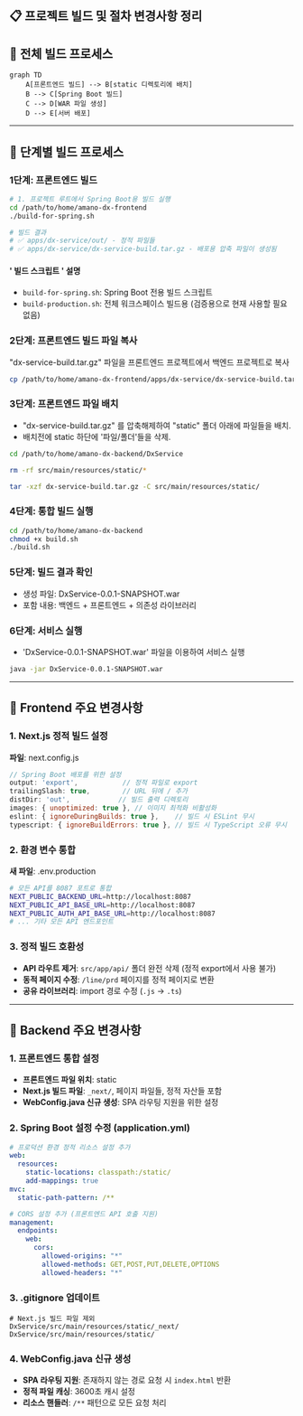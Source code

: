 ## 📋 프로젝트 빌드 및 절차 변경사항 정리

## 🔧 **전체 빌드 프로세스**

```mermaid
graph TD
    A[프론트엔드 빌드] --> B[static 디렉토리에 배치]
    B --> C[Spring Boot 빌드]
    C --> D[WAR 파일 생성]
    D --> E[서버 배포]
```
---

## 🚀 **단계별 빌드 프로세스**

### **1단계: 프론트엔드 빌드**
  
```bash
# 1. 프로젝트 루트에서 Spring Boot용 빌드 실행
cd /path/to/home/amano-dx-frontend
./build-for-spring.sh

# 빌드 결과
# ✅ apps/dx-service/out/ - 정적 파일들
# ✅ apps/dx-service/dx-service-build.tar.gz - 배포용 압축 파일이 생성됨
```

#### **' 빌드 스크립트 ' 설명**
- `build-for-spring.sh`: Spring Boot 전용 빌드 스크립트
- `build-production.sh`: 전체 워크스페이스 빌드용 (검증용으로 현재 사용할 필요 없음)

### **2단계: 프론트엔드 빌드 파일 복사**
"dx-service-build.tar.gz" 파일을 프론트엔드 프로젝트에서 백엔드 프로젝트로 복사
```bash
cp /path/to/home/amano-dx-frontend/apps/dx-service/dx-service-build.tar.gz /path/to/home/amano-dx-backend/DxService/.
```

### **3단계: 프론트엔드 파일 배치**
- "dx-service-build.tar.gz" 를 압축해제하여 "static" 폴더 아래에 파일들을 배치.
- 배치전에 static 하단에 '파일/폴더'들을 삭제.
```bash
cd /path/to/home/amano-dx-backend/DxService

rm -rf src/main/resources/static/*

tar -xzf dx-service-build.tar.gz -C src/main/resources/static/
```

### **4단계: 통합 빌드 실행**
```bash
cd /path/to/home/amano-dx-backend
chmod +x build.sh
./build.sh
```

### **5단계: 빌드 결과 확인**
- 생성 파일: DxService-0.0.1-SNAPSHOT.war
- 포함 내용: 백엔드 + 프론트엔드 + 의존성 라이브러리


### **6단계: 서비스 실행**
- 'DxService-0.0.1-SNAPSHOT.war' 파일을 이용하여 서비스 실행
```bash
java -jar DxService-0.0.1-SNAPSHOT.war
```
---
<!-- pagebreak -->

## **🔧 Frontend 주요 변경사항**

### **1. Next.js 정적 빌드 설정**
**파일**: next.config.js
```javascript
// Spring Boot 배포를 위한 설정
output: 'export',           // 정적 파일로 export
trailingSlash: true,        // URL 뒤에 / 추가
distDir: 'out',            // 빌드 출력 디렉토리
images: { unoptimized: true }, // 이미지 최적화 비활성화
eslint: { ignoreDuringBuilds: true },    // 빌드 시 ESLint 무시
typescript: { ignoreBuildErrors: true }, // 빌드 시 TypeScript 오류 무시
```

### **2. 환경 변수 통합**
**새 파일**: .env.production
```bash
# 모든 API를 8087 포트로 통합
NEXT_PUBLIC_BACKEND_URL=http://localhost:8087
NEXT_PUBLIC_API_BASE_URL=http://localhost:8087
NEXT_PUBLIC_AUTH_API_BASE_URL=http://localhost:8087
# ... 기타 모든 API 엔드포인트
```

### **3. 정적 빌드 호환성**
- **API 라우트 제거**: `src/app/api/` 폴더 완전 삭제 (정적 export에서 사용 불가)
- **동적 페이지 수정**: `/line/prd` 페이지를 정적 페이지로 변환
- **공유 라이브러리**: import 경로 수정 (`.js` → `.ts`)

---
<!-- pagebreak -->

## 🔧 **Backend 주요 변경사항**

### **1. 프론트엔드 통합 설정**
- **프론트엔드 파일 위치**: static
- **Next.js 빌드 파일**: `_next/`, 페이지 파일들, 정적 자산들 포함
- **WebConfig.java 신규 생성**: SPA 라우팅 지원을 위한 설정

### **2. Spring Boot 설정 수정** (application.yml)
```yaml
# 프로덕션 환경 정적 리소스 설정 추가
web:
  resources:
    static-locations: classpath:/static/
    add-mappings: true
mvc:
  static-path-pattern: /**

# CORS 설정 추가 (프론트엔드 API 호출 지원)
management:
  endpoints:
    web:
      cors:
        allowed-origins: "*"
        allowed-methods: GET,POST,PUT,DELETE,OPTIONS
        allowed-headers: "*"
```

### **3. .gitignore 업데이트**
```gitignore
# Next.js 빌드 파일 제외
DxService/src/main/resources/static/_next/
DxService/src/main/resources/static/
```

### **4. WebConfig.java 신규 생성**
- **SPA 라우팅 지원**: 존재하지 않는 경로 요청 시 `index.html` 반환
- **정적 파일 캐싱**: 3600초 캐시 설정
- **리소스 핸들러**: `/**` 패턴으로 모든 요청 처리